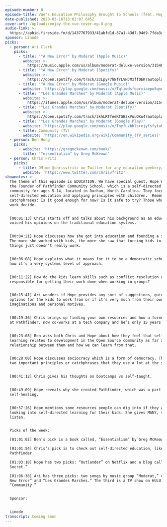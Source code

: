 ```yaml
---
episode-number: 8
episode-title: Vue's Education Philosophy Brought to Schools (feat. Hope Wilder)
date-published: 2020-03-16T13:02:07.645Z
cover-art: /uploads/enjoy-the-vue-cover-ep-8.png
audio-link: >-
  https://aphid.fireside.fm/d/1437767933/41abfd1d-87a1-43d7-94d9-7fda3a5120e1/b38f18f6-b220-416d-847c-178080e86f37.mp3
sponsor: Linode
picks:
  - person: Ari Clark
    picks:
      - title: '"A New Error" by Moderat (Apple Music)'
        website: >-
          https://music.apple.com/us/album/moderat-deluxe-version/315489205?i=315489351&ign-gact=3&ls=1
      - title: '"A New Error" by Moderat (Spotify)'
        website: >-
          https://open.spotify.com/track/23LpyF7hNfYLVNJMzffOEK?autoplay=true&v=T
      - title: '"A New Error" by Moderat (Google Music)'
        website: 'https://play.google.com/music/m/Tqliwdsfqorxiaepw5qnnuph434?play=1'
      - title: '"Les Grandes Marches" by Moderat (Apple Music)'
        website: >-
          https://itunes.apple.com/us/album/moderat-deluxe-version/315489205?i=315489437&ign-gact=3&ls=1
      - title: '"Les Grandes Marches" by Moderat (Spotify)'
        website: >-
          https://open.spotify.com/track/3khLRTfeeRTGB2xVuuOKu4?autoplay=true&v=T
      - title: '"Les Grandes Marches" by Moderat (Google Play)'
        website: 'https://play.google.com/music/m/Tnyfuzbhlsrejyfsfytukh4ghha?play=1'
      - title: Community (TV)
        website: 'https://en.wikipedia.org/wiki/Community_(TV_series)'
  - person: Ben Hong
    picks:
      - website: 'https://gregmckeown.com/book/'
        title: '"essentialism" by Greg McKeown'
  - person: Chris Fritz
    picks:
      - title: DM me @chrisvfritz on Twitter for any education geekery/resources/etc
        website: 'https://www.twitter.com/chrisvfritz'
shownotes: >
  The theme of this episode is EDUCATION. We have special guest, Hope Wilder,
  the Founder of Pathfinder Community School, which is a self-directed learning
  community for ages 5-14, located in Durham, North Carolina. They focus on
  self-directed education and applying principles with children.  Remember these
  catchphrases: Is it good enough for now? Is it safe to try? Those who do the
  work decide. 


  [00:01:13] Chris starts off and talks about his background as an educator and
  voiced his opinions on the traditional education systems.  


  [00:04:21] Hope discusses how she got into education and founding a school.
  The more she worked with kids, the more she saw that forcing kids to learn
  things just doesn’t really work.  


  [00:06:08] Hope explains what it means for it to be a democratic school and
  how it’s a very systems level of approach.


  [00:11:22] How do the kids learn skills such as conflict resolution and being
  responsible for getting their work done when working in groups? 


  [00:15:41] Ari wonders if Hope provides any sort of suggestions, guidance, or
  options for the kids to work from or if it’s very much from their own
  imaginations and personal motives. 


  [00:19:36] Chris brings up finding your own resources and how a former student
  at Pathfinder, now co-works at a tech company and he’s only 15 years old!


  [00:23:08] Ben asks both Chris and Hope about how they feel that self-directed
  learning relates to development in the Open Source community as far as the
  relationship between them and how we can learn from that. 


  [00:28:00] Hope discusses sociocracy which is a form of democracy. There are
  two important principles or catchphrases that they use a lot at the school. 


  [00:41:12] Chris gives his thoughts on bootcamps vs self-taught.


  [00:49:09] Hope reveals why she created Pathfinder, which was a part of
  self-healing. 


  [00:57:26] Hope mentions some resources people can dig into if they are
  looking into self-directed learning for their kids. She gives MANY, so
  listen. 


  Picks of the week:

  [01:01:02] Ben’s pick is a book called, “Essentialism” by Greg McKeown. 

  [01:01:54] Chris’s pick is to check out self-directed education, like
  Pathfinder.

  [01:03:18] Hope has two picks: “Outlander” on Netflix and a blog called “Post
  Secret.”

  [01:06:38] Ari has three picks: two songs by music group “Moderat,” called, “A
  New Error” and “Les Grandes Marches.” The third is a TV show on HULU called,
  “Community.”


  Sponsor:


  Linode
transcript: Coming Soon
---
```


